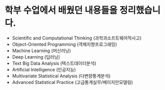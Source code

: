 # 학부 수업에서 배웠던 내용들을 정리했습니다.
- Scientific and Computational Thinking (과학과소프트웨어적사고)  
- Object-Oriented Programming (객체지향프로그래밍)
- Machine Learning (머신러닝)  
- Deep Learning (딥러닝)  
- Text Big Data Analysis (텍스트데이터분석)  
- Artificial Intelligence (인공지능)
- Multivariate Statistical Analysis (다변량통계분석)  
- Advanced Statistical Practice (고급통계실무/베이지안모델링)  
